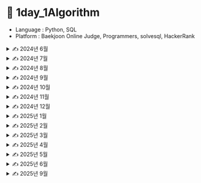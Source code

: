 # 📖 1day_1Algorithm

- Language : Python, SQL
- Platform : Baekjoon Online Judge, Programmers, solvesql, HackerRank


<details>
<summary> ✍️ 2024년 6월 </summary>

| 날짜  | 문제이름      | 언어   |  출처                                                                                |
| ----- | ------------- | ------ | ------------------------------------------------------------------------------------------- |
| 06/28 | 팰린드롬 만들기 | Python | [백준 1213](https://www.acmicpc.net/problem/1213)   |
| 06/29 | 스택 | Python | [백준 10828](https://www.acmicpc.net/problem/10828)   |
| 06/30 | 큐 | Python | [백준 10845](https://www.acmicpc.net/problem/10845)   |
</details>

<details>
<summary> ✍️ 2024년 7월 </summary>

| 날짜  | 문제이름      | 언어   | 풀이 or 출처                                                                                |
| ----- | ------------- | ------ | ------------------------------------------------------------------------------------------- |
| 07/01 | solved.ac | Python | [백준 18110](https://www.acmicpc.net/problem/18110)   |
| 07/02 | 소수 구하기 | Python | [백준 1929](https://www.acmicpc.net/problem/1929)   |
| 07/03 | 통계학 | Python | [백준 2108](https://www.acmicpc.net/problem/2108)   |
| 07/04 | 랜선 자르기 | Python | [백준 1654](https://www.acmicpc.net/problem/1654)   |
| 07/05 | 파도반 수열 | Python | [백준 9461](https://www.acmicpc.net/problem/9461)   |
| 07/06 | 1,2,3 더하기 | Python | [백준 9095](https://www.acmicpc.net/problem/9095)   |
| 07/07 | 2xn 타일링 2 | Python | [백준 11727](https://www.acmicpc.net/problem/11727)   |
| 07/08 | 패션왕 신해빈 | Python | [백준 9375](https://www.acmicpc.net/problem/9375)   |
| 07/09 | 나무 자르기 | Python | [백준 2805](https://www.acmicpc.net/problem/2805)   |
| 07/10 | 최소 힙 | Python | [백준 1927](https://www.acmicpc.net/problem/1927)   |
| 07/11 | 베르트랑 공준 | Python | [백준 4948](https://www.acmicpc.net/problem/4948)   |
| 07/12 | 신나는 함수 실행 | Python | [백준 9184](https://www.acmicpc.net/problem/9184)   |
| 07/13 | 연속합 | Python | [백준 1912](https://www.acmicpc.net/problem/1912)   |
| 07/14 | 트리의 부모 찾기 | Python | [백준 11725](https://www.acmicpc.net/problem/11725)   |
| 07/15 | 골드바흐의 추측 | Python | [백준 9020](https://www.acmicpc.net/problem/9020)   |
| 07/16 | 크로스워드 | Python | [백준 1706](https://www.acmicpc.net/problem/1706)   |
| 07/17 | 로또 | Python | [백준 6603](https://www.acmicpc.net/problem/6603)   |
| 07/18 | 에디터 | Python | [백준 1406](https://www.acmicpc.net/problem/1406)   |
| 07/19 | 가장 큰 증가하는 부분 수열 | Python | [백준 11055](https://www.acmicpc.net/problem/11055)   |
| 07/20 | A → B | Python | [백준 16953](https://www.acmicpc.net/problem/16953)   |
| 07/21 | 이항 계수 2 | Python | [백준 11051](https://www.acmicpc.net/problem/11051)   |
| 07/22 | 구간 합 구하기 5 | Python | [백준 11660](https://www.acmicpc.net/problem/11660)   |
| 07/23 | RGB거리 | Python | [백준 1149](https://www.acmicpc.net/problem/1149)   |
| 07/24 | 포도주 시식 | Python | [백준 2156](https://www.acmicpc.net/problem/2156)   |
| 07/25 | 연산자 끼워넣기 | Python | [백준 14888](https://www.acmicpc.net/problem/14888)   |
| 07/26 | 스타트와 링크 | Python | [백준 14889](https://www.acmicpc.net/problem/14889)   |
| 07/27 | 곱셈 | Python | [백준 1629](https://www.acmicpc.net/problem/1629)   |
| 07/28 | 절댓값 힙 | Python | [백준 11286](https://www.acmicpc.net/problem/11286)   |
| 07/29 | 점프 | Python | [백준 1890](https://www.acmicpc.net/problem/1890)   |
| 07/30 | 경로 찾기 | Python | [백준 11403](https://www.acmicpc.net/problem/11403)   |
| 07/31 | 카드 구매하기 | Python | [백준 11052](https://www.acmicpc.net/problem/11052)   |
</details>

<details>
<summary> ✍️ 2024년 8월 </summary>

| 날짜  | 문제이름      | 언어   | 풀이 or 출처                                                                                |
| ----- | ------------- | ------ | ------------------------------------------------------------------------------------------- |
| 08/01 | 트리 순회 | Python | [백준 1991](https://www.acmicpc.net/problem/1991)   |
| 08/02 | IOIOI | Python | [백준 5525](https://www.acmicpc.net/problem/5525)   |
| 08/12 | 없어진 기록 찾기 | SQL | [프로그래머스 59042](https://school.programmers.co.kr/learn/courses/30/lessons/59042)   |
| 08/13 | 헌내기는 친구가 필요해| Python | [백준 21736](https://www.acmicpc.net/problem/5525)   |
|       | 있었는데요 없었습니다 | SQL | [프로그래머스 59043](https://school.programmers.co.kr/learn/courses/30/lessons/59043)   |
| 08/14 | 과일 탕후루| Python | [백준 30804](https://www.acmicpc.net/problem/30804)   |
|       | 오랜 기간 보호한 동물(1) | SQL | [프로그래머스 59044](https://school.programmers.co.kr/learn/courses/30/lessons/59044)   |
| 08/15 | 숫자 놀이| Python | [백준 2777](https://www.acmicpc.net/problem/2777)   |
|       | 오랜 기간 보호한 동물(2) | SQL | [프로그래머스 59411](https://school.programmers.co.kr/learn/courses/30/lessons/59411)   |
| 08/16 | 골드바흐 파티션| Python | [백준 17103](https://www.acmicpc.net/problem/17103)   |
|       | 헤비 유저가 소유한 장소 | SQL | [프로그래머스 77487](https://school.programmers.co.kr/learn/courses/30/lessons/77487)   |
| 08/17 | 조건별로 분류하여 주문상태 출력하기 | SQL | [프로그래머스 131113](https://school.programmers.co.kr/learn/courses/30/lessons/131113)   |
|       | 카드 합체 놀이| Python | [백준 15903](https://www.acmicpc.net/problem/15903)   |
| 08/18 | 조건별로 분류하여 주문상태 출력하기 | SQL | [프로그래머스 131123](https://school.programmers.co.kr/learn/courses/30/lessons/131123)   |
|       | 1,2,3더하기 3| Python | [백준 15988](https://www.acmicpc.net/problem/15988)   |
| 08/19 | 카테고리 별 도서 판매량 집계하기 | SQL | [프로그래머스 144855](https://school.programmers.co.kr/learn/courses/30/lessons/144855)   |
|       | 여우는 어떻게 울지?| Python | [백준 9536](https://www.acmicpc.net/problem/9536)   |
| 08/20 | 대여 횟수가 많은 자동차들의 월별 대여 횟수 구하기 | SQL | [프로그래머스 151139](https://school.programmers.co.kr/learn/courses/30/lessons/151139)   |
| 08/21 | 자동차 대여 기록에서 대여중/대여 가능 여부 구분하기 | SQL | [프로그래머스 157340](https://school.programmers.co.kr/learn/courses/30/lessons/157340)   |
|       | 키로거 | Python | [백준 5397](https://www.acmicpc.net/problem/5397)   |
| 08/22 | 대여 기록이 존재하는 자동차 리스트 구하기 | SQL | [프로그래머스 157341](https://school.programmers.co.kr/learn/courses/30/lessons/157341)   |
|       | 가장 긴 감소하는 부분 수열 | Python | [백준 11722](https://www.acmicpc.net/problem/11722)   |
| 08/23 | 조건에 맞는 사용자와 총 거래금액 조회하기 | SQL | [프로그래머스 164668](https://school.programmers.co.kr/learn/courses/30/lessons/164668)   |
|       | 수열 | Python | [백준 2559](https://www.acmicpc.net/problem/2559)   |
| 08/24 | 조건에 맞는 사용자 정보 조회하기 | SQL | [프로그래머스 164670](https://school.programmers.co.kr/learn/courses/30/lessons/164670)   |
|       | 섬의 개수 | Python | [백준 4963](https://www.acmicpc.net/problem/4963)   |
| 08/25 | 조회수가 가장 많은 중고거래 게시판의 첨부파일 조회하기 | SQL | [프로그래머스 164671](https://school.programmers.co.kr/learn/courses/30/lessons/164671)   |
|       | N과 M (9) | Python | [백준 15663](https://www.acmicpc.net/problem/15663)   |
| 08/26 | 업그레이드 할 수 없는 아이템 구하기 | SQL | [프로그래머스 273712](https://school.programmers.co.kr/learn/courses/30/lessons/273712)   |
|       | 나이트의 이동 | Python | [백준 7562](https://www.acmicpc.net/problem/7562)   |
| 08/27 | 부서별 평균 연봉 조회하기 | SQL | [프로그래머스 284529](https://school.programmers.co.kr/learn/courses/30/lessons/284529)   |
|       | 영역 구하기 | Python | [백준 2583](https://www.acmicpc.net/problem/2583)   |
| 08/28 | 물고기 종류 별 대어 찾기 | SQL | [프로그래머스 293261](https://school.programmers.co.kr/learn/courses/30/lessons/293261)   |
|       | 오르막 수 | Python | [백준 11057](https://www.acmicpc.net/problem/11057)   |
| 08/29 | 특정 조건을 만족하는 물고기별 수와 최대 길이 구하기 | SQL | [프로그래머스 298519](https://school.programmers.co.kr/learn/courses/30/lessons/298519)   |
|       | 신입 사원 | Python | [백준 1946](https://www.acmicpc.net/problem/1946)   |
| 08/30 | 대장균들의 자식의 수 구하기 | SQL | [프로그래머스 299305](https://school.programmers.co.kr/learn/courses/30/lessons/299305)   |
|       | 동물원 | Python | [백준 1309](https://www.acmicpc.net/problem/1309)   |
| 08/31 | 대장균의 크기에 따라 분류하기1 | SQL | [프로그래머스 299307](https://school.programmers.co.kr/learn/courses/30/lessons/299307)   |
|       | 카잉 달력 | Python | [백준 6064](https://www.acmicpc.net/problem/6064)   |

</details>

<details>
<summary> ✍️ 2024년 9월 </summary>

| 날짜  | 문제이름      | 언어   |  출처                                                                                |
| ----- | ------------- | ------ | ------------------------------------------------------------------------------------------- |
| 09/01 | 대장균의 크기에 따라 분류하기2 | SQL | [프로그래머스 301649](https://school.programmers.co.kr/learn/courses/30/lessons/301649)   |
|       | 스타트링크 | Python | [백준 5014](https://www.acmicpc.net/problem/5014)   |
| 09/02 | 보호소에서 중성화한 동물 | SQL | [프로그래머스 59045](https://school.programmers.co.kr/learn/courses/30/lessons/59045)   |
| 09/03 | 입양 시각 구하기(2) | SQL | [프로그래머스 59413](https://school.programmers.co.kr/learn/courses/30/lessons/59413)   |
|       | 그림 | Python | [백준 1926](https://www.acmicpc.net/problem/1926)   |
| 09/04 | 골드바흐의 추측 | Python | [백준 6588](https://www.acmicpc.net/problem/6588)   |
|       | 우유와 요거트가 담긴 장바구니 | SQL | [프로그래머스 62284](https://school.programmers.co.kr/learn/courses/30/lessons/62284)   |
| 09/05 | 1로 만들기 2 | Python | [백준 12852](https://www.acmicpc.net/problem/12852)   |
| 09/06 | 기타 레슨 | Python | [백준 2343](https://www.acmicpc.net/problem/2343)   |
|       | 5월 식품들의 총매출 조회하기 | SQL | [프로그래머스 131117](https://school.programmers.co.kr/learn/courses/30/lessons/131117)   |
| 09/07 | 행렬 | Python | [백준 1080](https://www.acmicpc.net/problem/1080)   |
|       | 서울에 위치한 식당 목록 출력하기 | SQL | [프로그래머스 131118](https://school.programmers.co.kr/learn/courses/30/lessons/131118)   |
| 09/08 | 음식물 피하기 | Python | [백준 1743](https://www.acmicpc.net/problem/1743)   |
|       | 그룹별 조건에 맞는 식당 목록 출력하기 | SQL | [프로그래머스 131124](https://school.programmers.co.kr/learn/courses/30/lessons/131124)   |
| 09/09 | 최대공약수 | Python | [백준 1850](https://www.acmicpc.net/problem/1850)   |
|       | 년, 월, 성별 별 상품 구매 회원 수 구하기 | SQL | [프로그래머스 131532](https://school.programmers.co.kr/learn/courses/30/lessons/131532)   |
| 09/10 | 카드 구매하기 2 | Python | [백준 16194](https://www.acmicpc.net/problem/16194)   |
|       | 오프라인/온라인 판매 데이터 통합하기 | SQL | [프로그래머스 131537](https://school.programmers.co.kr/learn/courses/30/lessons/131537)   |
| 09/11 | 소수&팰린드롬 | Python | [백준 1747](https://www.acmicpc.net/problem/1747)   |
|       | 취소되지 않은 진료 예약 조회하기 | SQL | [프로그래머스 132204](https://school.programmers.co.kr/learn/courses/30/lessons/132204)   |
| 09/12 | 트럭 | Python | [백준 13335](https://www.acmicpc.net/problem/13335)   |
|       | 주문량이 많은 아이스크림들 조회하기 | SQL | [프로그래머스 133027](https://school.programmers.co.kr/learn/courses/30/lessons/133027)   |
| 09/13 | 저자 별 카테고리 별 매출액 집계하기 | SQL | [프로그래머스 144856](https://school.programmers.co.kr/learn/courses/30/lessons/144856)   |
|       | 기타리스트 | Python | [백준 1495](https://www.acmicpc.net/problem/1495)   |
| 09/20 | 회전 초밥 | Python | [백준 2531](https://www.acmicpc.net/problem/2531)   |
|       | 자동차 대여 기록 별 금액 구하기 | SQL | [프로그래머스 151141](https://school.programmers.co.kr/learn/courses/30/lessons/151141)   |
| 09/21 | 극장 좌석 | Python | [백준 2302](https://www.acmicpc.net/problem/2302)   |
|       | 특정 기간동안 대여 가능한 자동차들의 대여비용 구하기 | SQL | [프로그래머스 157339](https://school.programmers.co.kr/learn/courses/30/lessons/157339)   |
| 09/22 | 전쟁-전투 | Python | [백준 1303](https://www.acmicpc.net/problem/2302)   |
|       | FrontEnd 개발자 찾기 | SQL | [프로그래머스 276035](https://school.programmers.co.kr/learn/courses/30/lessons/276035)   |
| 09/23 | 양 | Python | [백준 3184](https://www.acmicpc.net/problem/3184)   |
|       | 언어별 개발자 분류하기 | SQL | [프로그래머스 276036](https://school.programmers.co.kr/learn/courses/30/lessons/276036)   |
| 09/24 | 인간-컴퓨터 상호작용 | Python | [백준 16139](https://www.acmicpc.net/problem/16139)   |
|       | 연간 평가점수에 해당하는 평가 등급 및 성과금 조회하기 | SQL | [프로그래머스 284528](https://school.programmers.co.kr/learn/courses/30/lessons/284528)   |
| 09/25 | 특정 세대의 대장균 찾기 | SQL | [프로그래머스 301650](https://school.programmers.co.kr/learn/courses/30/lessons/301650)   |
| 09/26 | 지름길 | Python | [백준 1446](https://www.acmicpc.net/problem/1446)   |
| 09/27 | 완전 이진 트리 | Python | [백준 9934](https://www.acmicpc.net/problem/9934)   |
</details>

</details>

<details>
<summary> ✍️ 2024년 10월 </summary>

| 날짜  | 문제이름      | 언어   |  출처                                                                                |
| ----- | ------------- | ------ | ------------------------------------------------------------------------------------------- |
| 10/05 | 다음 소수 | Python | [백준 4134](https://www.acmicpc.net/problem/4134)   |
| 10/06 | queuestack | Python | [백준 24511](https://www.acmicpc.net/problem/24511)   |
| 10/09 | 영단어 암기는 괴로워 | Python | [백준 20920](https://www.acmicpc.net/problem/20920)   |
| 10/11 | 알고리즘 수업 - 병합 정렬 1 | Python | [백준 24060](https://www.acmicpc.net/problem/24060)   |
| 10/13 | 칸토어 집합 | Python | [백준 4779](https://www.acmicpc.net/problem/4779)   |
| 10/15 | 별 찍기 - 10 | Python | [백준 2447](https://www.acmicpc.net/problem/2447)   |
| 10/25 | 하노이 탑 이동 순서 | Python | [백준 11729](https://www.acmicpc.net/problem/11729)   |
| 10/28 | N-Queen | Python | [백준 9663](https://www.acmicpc.net/problem/9663)   |
| 10/31 | 스도쿠 | Python | [백준 2580](https://www.acmicpc.net/problem/2580)   |
</details>


<details>
<summary> ✍️ 2024년 11월 </summary>

| 날짜  | 문제이름      | 언어   |  출처                                                                                |
| ----- | ------------- | ------ | ------------------------------------------------------------------------------------------- |
| 11/04 | 알고리즘 수업 - 피보나치 수 1 | Python | [백준 24416](https://www.acmicpc.net/problem/24416)   |
| 11/05 | 가장 긴 바이토닉 부분 수열 | Python | [백준 11054](https://www.acmicpc.net/problem/11054)   |
| 11/06 | 전깃줄 | Python | [백준 2565](https://www.acmicpc.net/problem/2565)   |
| 11/07 | LCS | Python | [백준 9251](https://www.acmicpc.net/problem/9251)   |
| 11/08 | 평범한 배낭 | Python | [백준 12865](https://www.acmicpc.net/problem/12865)   |
| 11/10 | 나머지 합 | Python | [백준 10986](https://www.acmicpc.net/problem/10986)   |
| 11/16 | 다중 항목 선호도 조사 (Large) | Python | [백준 25327](https://www.acmicpc.net/problem/25327)   |
| 11/21 | 삼삼한 수 | Python | [백준 17253](https://www.acmicpc.net/problem/17253)   |
| 11/24 | 약속 | Python | [백준 1183](https://www.acmicpc.net/problem/1183)   |
| 11/25 | 표적지 옮기기 | Python | [백준 23973](https://www.acmicpc.net/problem/23973)   |
| 11/27 | RPG 마스터 오명진 | Python | [백준 22941](https://www.acmicpc.net/problem/22941)   |
| 11/30 | 이항 계수 3 | Python | [백준 11401](https://www.acmicpc.net/problem/11401)   |

</details>


<details>
<summary> ✍️ 2024년 12월 </summary>

| 날짜  | 문제이름      | 언어   |  출처                                                                                |
| ----- | ------------- | ------ | ------------------------------------------------------------------------------------------- |
| 12/03 | 특정 거리의 도시 찾기 | Python | [백준 18352](https://www.acmicpc.net/problem/18352)   |
| 12/04 | 정제헌을 팔자! | Python | [백준 9273](https://www.acmicpc.net/problem/9273)   |
| 12/08 | 멸종위기의 대장균 찾기 | SQL| [프로그래머스 301651](https://school.programmers.co.kr/learn/courses/30/lessons/301651)   |
| 12/09 | 상품을 구매한 회원 비율 구하기 | SQL| [프로그래머스 131534](https://school.programmers.co.kr/learn/courses/30/lessons/131534)   |
| 12/11 | 어린 왕자 | Python | [백준 1004](https://www.acmicpc.net/problem/1004)   |
| 12/12 | 두 테이블 결합하기 | SQL | [solvesql join](https://solvesql.com/problems/join/)   |
| 12/13 | 레스토랑 웨이터의 팁 분석 | SQL | [solvesql tip-analysis](https://solvesql.com/problems/tip-analysis/)   |
| 12/14 | 일별 블로그 방문자 수 집계 | SQL | [solvesql blog-counter](https://solvesql.com/problems/blog-counter/)   |
| 12/15 | 우리 플랫폼에 정착한 판매자 2 | SQL | [solvesql settled-sellers-2](https://solvesql.com/problems/settled-sellers-2/)   |
| 12/17 | 레스토랑의 일일 매출 | SQL | [solvesql daily-revenue](https://solvesql.com/problems/daily-revenue/)   |
| 12/18 | 버뮤다 삼각지대에 들어가버린 택배 | SQL | [solvesql shipment-in-bermuda](https://solvesql.com/problems/shipment-in-bermuda/)   |
| 12/19 | 쇼핑몰의 일일 매출액 | SQL | [solvesql olist-daily-revenue](https://solvesql.com/problems/olist-daily-revenue/)   |
| 12/20 | 점검이 필요한 자전거 찾기 | SQL | [solvesql inspection-needed-bike](https://solvesql.com/problems/inspection-needed-bike/)   |
| 12/21 | 레스토랑의 대목 | SQL | [solvesql high-season-of-restaurant](https://solvesql.com/problems/high-season-of-restaurant/)   |
| 12/22 | 레스토랑의 요일별 VIP | SQL | [solvesql restaurant-vip](https://solvesql.com/problems/restaurant-vip/)   |
| 12/23 | 상자넣기 | Python | [백준 1965](https://www.acmicpc.net/problem/1965)   |
| 12/24 | 다음날도 서울숲의 미세먼지 농도는 나쁨 | SQL | [solvesql bad-finedust-measure](https://solvesql.com/problems/bad-finedust-measure/)   |
| 12/25 | 제목이 모음으로 끝나지 않는 영화 | SQL | [solvesql film-ending-with-consonant](https://solvesql.com/problems/film-ending-with-consonant/)   |
| 12/26 | 언더스코어(_)가 포함되지 않은 데이터 찾기 | SQL | [solvesql data-without-underscore](https://solvesql.com/problems/data-without-underscore/)   |
| 12/27 | 게임을 10개 이상 발매한 퍼블리셔 찾기 | SQL | [solvesql publisher-with-many-games](https://solvesql.com/problems/publisher-with-many-games/)   |
| 12/28 | 기증품 비율 계산하기 | SQL | [solvesql ratio-of-gifts](https://solvesql.com/problems/ratio-of-gifts/)   |
| 12/29 | 최대값을 가진 행 찾기 | SQL | [solvesql max-row](https://solvesql.com/problems/max-ros/)   |
| 12/30 | 3년간 들어온 소장품 집계하기 | SQL | [solvesql summary-of-artworks-in-3-years](https://solvesql.com/problems/summary-of-artworks-in-3-years/)     |
| 12/31 | 복수 국적 메달 수상한 선수 찾기 | SQL | [solvesql multiple-medalist](https://solvesql.com/problems/multiple-medalist/)    |

</details>

<details>
<summary> ✍️ 2025년 1월 </summary>

| 날짜  | 문제이름      | 언어   |  출처                                                                                |
| ----- | ------------- | ------ | ------------------------------------------------------------------------------------------- |
| 01/01 | 할부는 몇 개월로 해드릴까요 | SQL | [solvesql installment-month](https://solvesql.com/problems/installment-month/)    |
| 01/02 | 지역별 주문의 특징 | SQL | [solvesql characteristics-of-orders](https://solvesql.com/problems/characteristics-of-orders/)   |
| 01/03 | 배송 예정일 예측 성공과 실패 | SQL | [solvesql estimated-delivery-date](https://solvesql.com/problems/estimated-delivery-date/)    |
| 01/06 | 우울한 방학 | Python | [백준 17392](https://www.acmicpc.net/problem/17392)     |
| 01/07 | 쇼핑몰의 일일 매출액과 ARPPU | SQL | [solvesql daily-arppu](https://solvesql.com/problems/daily-arppu/)    |
| 01/08 | 체인 | Python | [백준 2785](https://www.acmicpc.net/problem/2785)     |
| 01/10 | 멘토링 짝꿍 리스트 | SQL | [solvesql mentor-mentee-list](https://solvesql.com/problems/mentor-mentee-list/)    |
| 01/11 | 작품이 없는 작가 찾기 | SQL | [solvesql artists-without-artworks](https://solvesql.com/problems/artist-without-artworks/)    |
| 01/13 | 암기왕 | Python | [백준 2776](https://www.acmicpc.net/problem/2776)     |
| 01/15 | 선분 위의 점 | Python | [백준 11663](https://www.acmicpc.net/problem/11663)     |
| 01/17 | 두 용액 | Python | [백준 2470](https://www.acmicpc.net/problem/2470)     |
| 01/18 | 온라인 쇼핑몰의 월 별 매출액 집계 | SQL | [solvesql shoppingmall-monthly-summary](https://solvesql.com/problems/shoppingmall-monthly-summary/)    |
| 01/19 | 게임 평점 예측하기 1 | SQL | [solvesql predict-game-scores-1](https://solvesql.com/problems/predict-game-scores-1/)    |
| 01/20 | DFS와 BFS | Python | [백준 1260](https://www.acmicpc.net/problem/1260)     |
| 01/21 | 숨바꼭질 | Python | [백준 1697](https://www.acmicpc.net/problem/1697)     |
| 01/23 | 이분 그래프 | Python | [백준 1707](https://www.acmicpc.net/problem/1707)     |
| 01/24 | 빙산 | Python | [백준 2573](https://www.acmicpc.net/problem/2573)     |
| 01/26 | 서울숲 요일별 대기오염도 계산하기 | SQL | [solvesql weekday-stats-airpollution](https://solvesql.com/problems/weekday-stats-airpollution/)     |
| 01/28 | 폐쇄할 따릉이 정류소 찾기 2 | SQL | [solvesql find-unnecessary-station-2](https://solvesql.com/problems/find-unnecessary-station-2/)     |
| 01/29 | 멀티 플랫폼 게임 찾기 | SQL | [solvesql multiplatform-games](https://solvesql.com/problems/multiplatform-games/)     |
| 01/31 | 전국 카페 주소 데이터 정제하기 | SQL | [solvesql refine-cafe-address](https://solvesql.com/problems/refine-cafe-adress/)     |

</details>


<details>
<summary> ✍️ 2025년 2월 </summary>

| 날짜  | 문제이름      | 언어   |  출처                                                                                |
| ----- | ------------- | ------ | ------------------------------------------------------------------------------------------- |
| 02/01 | 입국심사 | Python| [프로그래머스 43238](https://school.programmers.co.kr/learn/courses/30/lessons/43238)   |
| 02/03 | 체스판 다시 칠하기 | Python | [백준 1018](https://www.acmicpc.net/problem/1018)     |
| 02/04 | 숫자 정사각형 | Python | [백준 1051](https://www.acmicpc.net/problem/1051)     |
| 02/06 | 부등호 | Python | [백준 2529](https://www.acmicpc.net/problem/2529)     |
| 02/08 | 오목 | Python | [백준 2615](https://www.acmicpc.net/problem/2615)     |
| 02/09 | 치킨 배달 | Python | [백준 15686](https://www.acmicpc.net/problem/15686)     |
| 02/11 | 미세먼지 수치의 계절간 차이 | SQL | [solvesql finedust-seasonal-summary](https://solvesql.com/problems/finedust-seasonal-summary/)     |
| 02/12 | 맥주 축제 | Python | [백준 17503](https://www.acmicpc.net/problem/17503)     |
| 02/16 | 친구 수 집계하기 | SQL | [solvesql number-of-firends](https://solvesql.com/problems/number-of-friends/)     |
| 02/20 | 합분해 | Python | [백준 2225](https://www.acmicpc.net/problem/2225)     |
| 02/21 | 무한 수열 | Python | [백준 1351](https://www.acmicpc.net/problem/1351)     |
| 02/22 | 가구 판매의 비중이 높았던 날 찾기 | SQL | [solvesql day-of-furniture](https://solvesql.com/problems/day-of-furniture/)     |
| 02/24 | 레스토랑 요일 별 구매금액 Top 3 영수증 | SQL | [solvesql top-3-bill](https://solvesql.com/problems/top-3-bill/)     |
| 02/25 | 게임 개발사의 주력 플랫폼 찾기 | SQL | [solvesql main-platform-of-game-developers](https://solvesql.com/problems/main-platform-of-game-developer/)     |
| 02/26 | 전력 소비량 이동 평균 구하기 | SQL | [solvesql moving-average-of-power-consumption](https://solvesql.com/problems/moving-average-of-power-consumption/)     |
| 02/27 | 펭귄 날개와 몸무게의 상관 계수 | SQL | [solvesql correlation-penguin](https://solvesql.com/problems/correlation-penguin/)     |
| 02/28 | 유량(Flow)와 저량(Stock) | SQL | [solvesql flow-and-stock](https://solvesql.com/problems/flow-and-stock/)     |

</details>

<details>
<summary> ✍️ 2025년 3월 </summary>

| 날짜  | 문제이름      | 언어   |  출처                                                                                |
| ----- | ------------- | ------ | ------------------------------------------------------------------------------------------- |
| 03/04 | 세 명이 서로 친구인 관계 찾기 | SQL | [solvesql friend-group-of-3](https://solvesql.com/problems/friend-group-of-3/)     |
| 03/20 | 4와 7 | Python | [백준 2877](https://www.acmicpc.net/problem/2877)     |
| 03/25 | N과 M (12) | Python | [백준 15666](https://www.acmicpc.net/problem/15666)     |
| 03/27 | 뱀 | Python | [백준 3190](https://www.acmicpc.net/problem/3190)     |

</details>

<details>
<summary> ✍️ 2025년 4월 </summary>

| 날짜  | 문제이름      | 언어   |  출처                                                                                |
| ----- | ------------- | ------ | ------------------------------------------------------------------------------------------- |
| 04/05 | Print Prime Numbers | SQL | [HackerRank Print Prime Numbers](https://www.hackerrank.com/challenges/print-prime-numbers/problem)     |
| 04/06 | Weather Observation Station 20 | SQL | [HackerRank Weather Observation Station 20](https://www.hackerrank.com/challenges/weather-observation-station-20/problem)     |
| 04/10 | The PADS | SQL | [HackerRank The PADS](https://www.hackerrank.com/challenges/the-pads/problem)     |
| 04/13 | 마인크래프트 | Python | [백준 18111](https://www.acmicpc.net/problem/18111)     |
| 04/19 | 네트워크 | Python| [프로그래머스 43162](https://school.programmers.co.kr/learn/courses/30/lessons/43162)   |
| 04/23 | 이중 우선순위 큐 | Python | [백준 7662](https://www.acmicpc.net/problem/7662)     |
| 04/24 | 가장 긴 팰린드롬 | Python| [프로그래머스 12904](https://school.programmers.co.kr/learn/courses/30/lessons/12904)   |
| 04/25 | 적록색약 | Python | [백준 10026](https://www.acmicpc.net/problem/10026)     |
| 04/26 | 거스름돈 | Python| [프로그래머스 12907](https://school.programmers.co.kr/learn/courses/30/lessons/12907)   |
| 04/27 | N번째 큰 수 | Python | [백준 2075](https://www.acmicpc.net/problem/2075)     |

</details>


<details>
<summary> ✍️ 2025년 5월 </summary>

| 날짜  | 문제이름      | 언어   |  출처                                                                                |
| ----- | ------------- | ------ | ------------------------------------------------------------------------------------------- |
| 05/10 | 재밌는 나머지 연산 | Python | [백준 28138](https://www.acmicpc.net/problem/28138)     |
| 05/17 | 토마토 | Python | [백준 7569](https://www.acmicpc.net/problem/7569)     |
| 05/23 | 선입 선출 스케줄링 | Python| [프로그래머스 12920](https://school.programmers.co.kr/learn/courses/30/lessons/12920)   |
| 05/24 | 회전하는 큐 | Python | [백준 1021](https://www.acmicpc.net/problem/1021)     |
| 05/25 | 요세푸스 문제0 | Python | [백준 11866](https://www.acmicpc.net/problem/11866)     |
| 05/26 | DSLR | Python | [백준 9019](https://www.acmicpc.net/problem/9019)     |
| 05/27 | 먹을 것인가 먹힐 것인가 | Python | [백준 7795](https://www.acmicpc.net/problem/7795)     |
| 05/28 | 뱀과 사다리 게임 | Python | [백준 16928](https://www.acmicpc.net/problem/16928)     |
| 05/29 | 로봇 프로젝트 | Python | [백준 3649](https://www.acmicpc.net/problem/3649)     |

</details>

<details>
<summary> ✍️ 2025년 6월 </summary>

| 날짜  | 문제이름      | 언어   |  출처                                                                                |
| ----- | ------------- | ------ | ------------------------------------------------------------------------------------------- |
| 06/05 | AC | Python | [백준 5430](https://www.acmicpc.net/problem/5430)     |
| 06/06 | 폐쇠할 따릉이 정류소 찾기 1 | SQL | [solvesql find-unnecessary-station-1](https://solvesql.com/problems/find-unnecessary-station-1/)     |
| 06/07 | 카테고리 별 매출 비율 | SQL | [solvesql revenue-pct-per-category](https://solvesql.com/problems/revenue-pct-per-category/)     |
| 06/08 | 세션 정의하기 | SQL | [solvesql redefine-session](https://solvesql.com/problems/redefine-session/)     |
| 06/09 | 스테디셀러 작가 찾기 | SQL | [solvesql find-steadyseller-writers](https://solvesql.com/problems/find-steadyseller-writers/)     |
| 06/10 | 세션 유지 시간을 10분으로 재정의하기 | SQL | [solvesql redefine-session-2](https://solvesql.com/problems/redefine-session-2/)     |
| 06/11 | 식품분류별 가장 비싼 식품의 정보 조회하기 | SQL | [프로그래머스 131116](https://school.programmers.co.kr/learn/courses/30/lessons/131116)   |
| 06/12 | 테트로미노 | Python | [백준 14500](https://www.acmicpc.net/problem/14500)     |
| 06/13 | 오큰수 | Python | [백준 17298](https://www.acmicpc.net/problem/17298)     |
| 06/14 | 더하기 사이클 | Python | [백준 1110](https://www.acmicpc.net/problem/1110)     |
| 06/15 | 최소비용 구하기 | Python | [백준 1916](https://www.acmicpc.net/problem/1916)     |
| 06/16 | 1,2,3 더하기 5 | Python | [백준 15990](https://www.acmicpc.net/problem/15990)     |
| 06/17 | 암호 만들기 | Python | [백준 1759](https://www.acmicpc.net/problem/1759)     |
| 06/18 | 링 | Python | [백준 3036](https://www.acmicpc.net/problem/3036)     |
| 06/22 | 방 번호 | Python | [백준 1475](https://www.acmicpc.net/problem/1475)     |
| 06/23 | 공유기 설치 | Python | [백준 2110](https://www.acmicpc.net/problem/2110)     |
| 06/24 | 문자열 폭발 | Python | [백준 9935](https://www.acmicpc.net/problem/9935)     |
| 06/26 | K번째 수 | Python | [백준 1300](https://www.acmicpc.net/problem/1300)     |
| 06/27 | 뒤집기 | Python | [백준 1439](https://www.acmicpc.net/problem/1439)     |
| 06/28 | 체스판 다시 칠하기 2 | Python | [백준 25682](https://www.acmicpc.net/problem/25682)     |
| 06/29 | 국영수 | Python | [백준 10825](https://www.acmicpc.net/problem/10825)     |
| 06/30 | 손익분기점 | Python | [백준 1712](https://www.acmicpc.net/problem/1712)     |

</details>

<details>
<summary> ✍️ 2025년 9월 </summary>

| 날짜  | 문제이름      | 언어   |  출처                                                                                |
| ----- | ------------- | ------ | ------------------------------------------------------------------------------------------- |
| 09/13 | 쇠막대기 | Python | [백준 10799](https://www.acmicpc.net/problem/10799)     |
| 09/16 | 프린터 큐 | Python | [백준 1966](https://www.acmicpc.net/problem/1966)     |
| 09/19 | 카드2 | Python | [백준 2164](https://www.acmicpc.net/problem/2164)     |
| 09/21| Z | Python | [백준 1074](https://www.acmicpc.net/problem/1074)     |
| 09/23| 쿼드트리 | Python | [백준 1992](https://www.acmicpc.net/problem/1992)     |

</details>